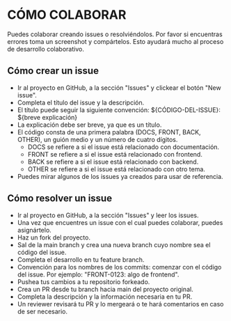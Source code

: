 # CÓMO COLABORAR

Puedes colaborar creando issues o resolviéndolos.
Por favor si encuentras errores toma un screenshot y compártelos. Esto ayudará mucho al proceso de desarrollo colaborativo. 

## Cómo crear un issue

- Ir al proyecto en GitHub, a la sección "Issues" y clickear el botón "New issue".
- Completa el título del issue y la descripción.
- El título puede seguir la siguiente convención: ${CÓDIGO-DEL-ISSUE}: ${breve explicación}
- La explicación debe ser breve, ya que es un título.
- El código consta de una primera palabra (DOCS, FRONT, BACK, OTHER), un guión medio y un número de cuatro dígitos.
  - DOCS se refiere a si el issue está relacionado con documentación.
  - FRONT se refiere a si el issue está relacionado con frontend.
  - BACK se refiere a si el issue está relacionado con backend.
  - OTHER se refiere a si el issue está relacionado con otro tema.
- Puedes mirar algunos de los issues ya creados para usar de referencia.

## Cómo resolver un issue

- Ir al proyecto en GitHub, a la sección "Issues" y leer los issues.
- Una vez que encuentres un issue con el cual puedes colaborar, puedes asignártelo.
- Haz un fork del proyecto.
- Sal de la main branch y crea una nueva branch cuyo nombre sea el código del issue.
- Completa el desarrollo en tu feature branch.
- Convención para los nombres de los commits: comenzar con el código del issue. Por ejemplo: "FRONT-0123: algo de frontend".
- Pushea tus cambios a tu repositorio forkeado.
- Crea un PR desde tu branch hacia main del proyecto original. 
- Completa la descripción y la información necesaria en tu PR.
- Un reviewer revisará tu PR y lo mergeará o te hará comentarios en caso de ser necesario.
